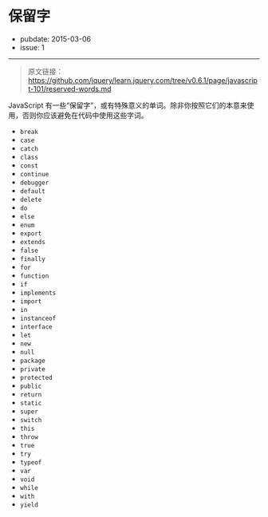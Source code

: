 # 保留字

- pubdate: 2015-03-06
- issue: 1

-------

> 原文链接：https://github.com/jquery/learn.jquery.com/tree/v0.6.1/page/javascript-101/reserved-words.md

JavaScript 有一些“保留字”，或有特殊意义的单词。除非你按照它们的本意来使用，否则你应该避免在代码中使用这些字词。

- `break`
- `case`
- `catch`
- `class`
- `const`
- `continue`
- `debugger`
- `default`
- `delete`
- `do`
- `else`
- `enum`
- `export`
- `extends`
- `false`
- `finally`
- `for`
- `function`
- `if`
- `implements`
- `import`
- `in`
- `instanceof`
- `interface`
- `let`
- `new`
- `null`
- `package`
- `private`
- `protected`
- `public`
- `return`
- `static`
- `super`
- `switch`
- `this`
- `throw`
- `true`
- `try`
- `typeof`
- `var`
- `void`
- `while`
- `with`
- `yield`
